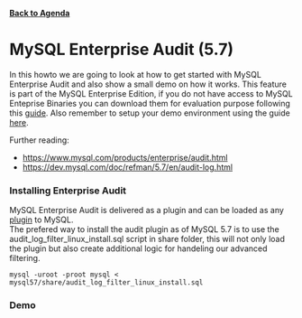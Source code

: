 **[Back to Agenda](./../README.md)**

# MySQL Enterprise Audit (5.7)

In this howto we are going to look at how to get started with MySQL Enterprise Audit and also show a small demo on how it works. This feature is part of the MySQL Enterprise Edition, if you do not have access to MySQL Enteprise Binaries you can download them for evaluation purpose following this [guide](/howtos/edelivery-ee.md). Also remember to setup your demo environment using the guide [here](/howtos/install.md).

Further reading:
* https://www.mysql.com/products/enterprise/audit.html
* https://dev.mysql.com/doc/refman/5.7/en/audit-log.html


### Installing Enterprise Audit
MySQL Enterprise Audit is delivered as a plugin and can be loaded as any [plugin](https://dev.mysql.com/doc/refman/5.7/en/server-plugin-loading.html) to MySQL.  
The prefered way to install the audit plugin as of MySQL 5.7 is to use the audit_log_filter_linux_install.sql script in share folder,
this will not only load the plugin but also create additional logic for handeling our advanced filtering.

```
mysql -uroot -proot mysql <  mysql57/share/audit_log_filter_linux_install.sql
```
### Demo
